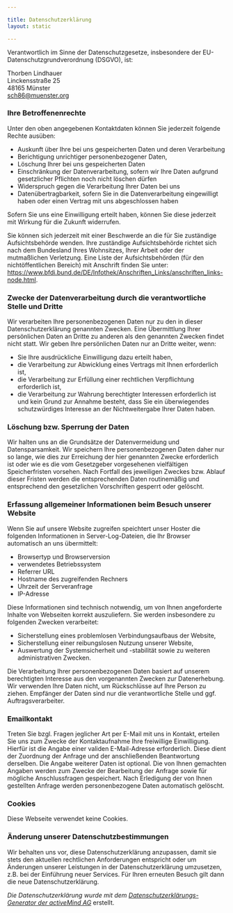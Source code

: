 ```yaml
---

title: Datenschutzerklärung
layout: static

---
```


Verantwortlich im Sinne der Datenschutzgesetze, insbesondere der EU-Datenschutzgrundverordnung (DSGVO), ist:

Thorben Lindhauer  
Linckensstraße 25  
48165 Münster  
sch86@muenster.org

### Ihre Betroffenenrechte

Unter den oben angegebenen Kontaktdaten können Sie jederzeit folgende Rechte ausüben:

* Auskunft über Ihre bei uns gespeicherten Daten und deren Verarbeitung
* Berichtigung unrichtiger personenbezogener Daten,
* Löschung Ihrer bei uns gespeicherten Daten
* Einschränkung der Datenverarbeitung, sofern wir Ihre Daten aufgrund gesetzlicher Pflichten noch nicht löschen dürfen
* Widerspruch gegen die Verarbeitung Ihrer Daten bei uns
* Datenübertragbarkeit, sofern Sie in die Datenverarbeitung eingewilligt haben oder einen Vertrag mit uns abgeschlossen haben

Sofern Sie uns eine Einwilligung erteilt haben, können Sie diese jederzeit mit Wirkung für die Zukunft widerrufen.

Sie können sich jederzeit mit einer Beschwerde an die für Sie zuständige Aufsichtsbehörde wenden. Ihre zuständige Aufsichtsbehörde richtet sich nach dem Bundesland Ihres Wohnsitzes, Ihrer Arbeit oder der mutmaßlichen Verletzung. Eine Liste der Aufsichtsbehörden (für den nichtöffentlichen Bereich) mit Anschrift finden Sie unter: https://www.bfdi.bund.de/DE/Infothek/Anschriften_Links/anschriften_links-node.html.

### Zwecke der Datenverarbeitung durch die verantwortliche Stelle und Dritte

Wir verarbeiten Ihre personenbezogenen Daten nur zu den in dieser Datenschutzerklärung genannten Zwecken. Eine Übermittlung Ihrer persönlichen Daten an Dritte zu anderen als den genannten Zwecken findet nicht statt. Wir geben Ihre persönlichen Daten nur an Dritte weiter, wenn:

* Sie Ihre ausdrückliche Einwilligung dazu erteilt haben,
* die Verarbeitung zur Abwicklung eines Vertrags mit Ihnen erforderlich ist,
* die Verarbeitung zur Erfüllung einer rechtlichen Verpflichtung erforderlich ist,
* die Verarbeitung zur Wahrung berechtigter Interessen erforderlich ist und kein Grund zur Annahme besteht, dass Sie ein überwiegendes schutzwürdiges Interesse an der Nichtweitergabe Ihrer Daten haben.

### Löschung bzw. Sperrung der Daten

Wir halten uns an die Grundsätze der Datenvermeidung und Datensparsamkeit. Wir speichern Ihre personenbezogenen Daten daher nur so lange, wie dies zur Erreichung der hier genannten Zwecke erforderlich ist oder wie es die vom Gesetzgeber vorgesehenen vielfältigen Speicherfristen vorsehen. Nach Fortfall des jeweiligen Zweckes bzw. Ablauf dieser Fristen werden die entsprechenden Daten routinemäßig und entsprechend den gesetzlichen Vorschriften gesperrt oder gelöscht.

### Erfassung allgemeiner Informationen beim Besuch unserer Website

Wenn Sie auf unsere Website zugreifen speichtert unser Hoster die folgenden Informationen in Server-Log-Dateien, die Ihr Browser automatisch an uns übermittelt:

* Browsertyp und Browserversion
* verwendetes Betriebssystem
* Referrer URL
* Hostname des zugreifenden Rechners
* Uhrzeit der Serveranfrage
* IP-Adresse

Diese Informationen sind technisch notwendig, um von Ihnen angeforderte Inhalte von Webseiten korrekt auszuliefern. Sie werden insbesondere zu folgenden Zwecken verarbeitet:

* Sicherstellung eines problemlosen Verbindungsaufbaus der Website,
* Sicherstellung einer reibungslosen Nutzung unserer Website,
* Auswertung der Systemsicherheit und -stabilität sowie zu weiteren administrativen Zwecken.

Die Verarbeitung Ihrer personenbezogenen Daten basiert auf unserem berechtigten Interesse aus den vorgenannten Zwecken zur Datenerhebung. Wir verwenden Ihre Daten nicht, um Rückschlüsse auf Ihre Person zu ziehen. Empfänger der Daten sind nur die verantwortliche Stelle und ggf. Auftragsverarbeiter.

### Emailkontakt

Treten Sie bzgl. Fragen jeglicher Art per E-Mail mit uns in Kontakt, erteilen Sie uns zum Zwecke der Kontaktaufnahme Ihre freiwillige Einwilligung. Hierfür ist die Angabe einer validen E-Mail-Adresse erforderlich. Diese dient der Zuordnung der Anfrage und der anschließenden Beantwortung derselben. Die Angabe weiterer Daten ist optional. Die von Ihnen gemachten Angaben werden zum Zwecke der Bearbeitung der Anfrage sowie für mögliche Anschlussfragen gespeichert. Nach Erledigung der von Ihnen gestellten Anfrage werden personenbezogene Daten automatisch gelöscht.

### Cookies

Diese Webseite verwendet keine Cookies.

### Änderung unserer Datenschutzbestimmungen

Wir behalten uns vor, diese Datenschutzerklärung anzupassen, damit sie stets den aktuellen rechtlichen Anforderungen entspricht oder um Änderungen unserer Leistungen in der Datenschutzerklärung umzusetzen, z.B. bei der Einführung neuer Services. Für Ihren erneuten Besuch gilt dann die neue Datenschutzerklärung.

<em>Die Datenschutzerklärung wurde mit dem </em><a href="https://www.activemind.de/datenschutz/datenschutzhinweis-generator/" target="_blank" rel="noopener"><em>Datenschutzerklärungs-Generator der activeMind AG</em></a> erstellt.
